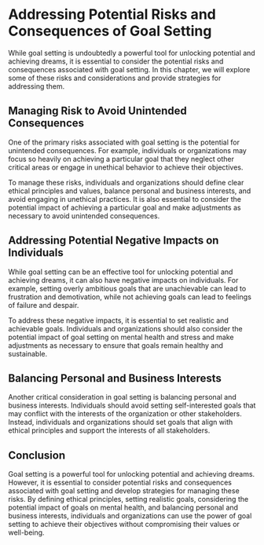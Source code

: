 Addressing Potential Risks and Consequences of Goal Setting
===============================================================================================================

While goal setting is undoubtedly a powerful tool for unlocking potential and achieving dreams, it is essential to consider the potential risks and consequences associated with goal setting. In this chapter, we will explore some of these risks and considerations and provide strategies for addressing them.

Managing Risk to Avoid Unintended Consequences
----------------------------------------------

One of the primary risks associated with goal setting is the potential for unintended consequences. For example, individuals or organizations may focus so heavily on achieving a particular goal that they neglect other critical areas or engage in unethical behavior to achieve their objectives.

To manage these risks, individuals and organizations should define clear ethical principles and values, balance personal and business interests, and avoid engaging in unethical practices. It is also essential to consider the potential impact of achieving a particular goal and make adjustments as necessary to avoid unintended consequences.

Addressing Potential Negative Impacts on Individuals
----------------------------------------------------

While goal setting can be an effective tool for unlocking potential and achieving dreams, it can also have negative impacts on individuals. For example, setting overly ambitious goals that are unachievable can lead to frustration and demotivation, while not achieving goals can lead to feelings of failure and despair.

To address these negative impacts, it is essential to set realistic and achievable goals. Individuals and organizations should also consider the potential impact of goal setting on mental health and stress and make adjustments as necessary to ensure that goals remain healthy and sustainable.

Balancing Personal and Business Interests
-----------------------------------------

Another critical consideration in goal setting is balancing personal and business interests. Individuals should avoid setting self-interested goals that may conflict with the interests of the organization or other stakeholders. Instead, individuals and organizations should set goals that align with ethical principles and support the interests of all stakeholders.

Conclusion
----------

Goal setting is a powerful tool for unlocking potential and achieving dreams. However, it is essential to consider potential risks and consequences associated with goal setting and develop strategies for managing these risks. By defining ethical principles, setting realistic goals, considering the potential impact of goals on mental health, and balancing personal and business interests, individuals and organizations can use the power of goal setting to achieve their objectives without compromising their values or well-being.
